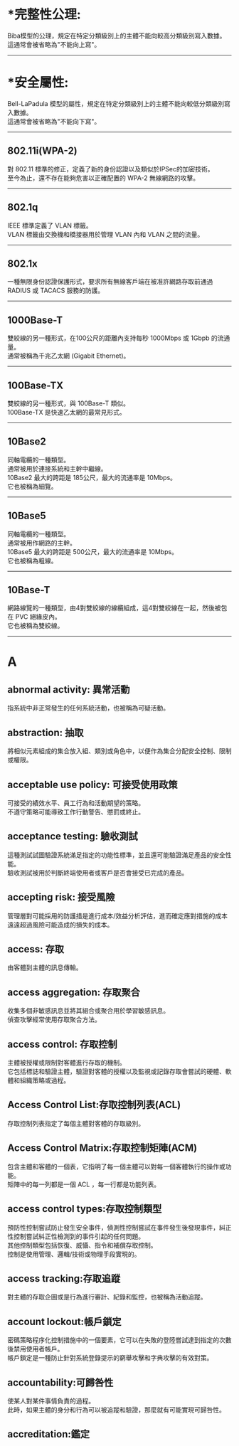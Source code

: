 *完整性公理:
=
Biba模型的公理，規定在特定分類級別上的主體不能向較高分類級別寫入數據。 <br/>
這通常會被省略為"不能向上寫"。
***

*安全屬性:
=
Bell-LaPadula 模型的屬性，規定在特定分類級別上的主體不能向較低分類級別寫入數據。 <br/>
這通常會被省略為"不能向下寫"。
***

802.11i(WPA-2)
-
對 802.11 標準的修正，定義了新的身份認證以及類似於IPSec的加密技術。 <br/>
至今為止，還不存在能夠危害以正確配置的 WPA-2 無線網路的攻擊。
***

802.1q
-
IEEE 標準定義了 VLAN 標籤。 <br/>
VLAN 標籤由交換機和橋接器用於管理 VLAN 內和 VLAN 之間的流量。
***

802.1x
-
一種無限身份認證保護形式，要求所有無線客戶端在被准許網路存取前通過 RADIUS 或 TACACS 服務的防護。
***

1000Base-T
-
雙絞線的另一種形式，在100公尺的距離內支持每秒 1000Mbps 或 1Gbpb 的流通量。 <br/>
通常被稱為千兆乙太網 (Gigabit Ethernet)。
***

100Base-TX
-
雙絞線的另一種形式，與 100Base-T 類似。 <br/>
100Base-TX 是快速乙太網的最常見形式。
***

10Base2
-
同軸電纜的一種類型。 <br/>
通常被用於連接系統和主幹中繼線。 <br/>
10Base2 最大的跨距是 185公尺，最大的流通率是 10Mbps。 <br/>
它也被稱為細覽。
***

10Base5
-
同軸電纜的一種類型。 <br/>
通常被用作網路的主幹。 <br/>
10Base5 最大的跨距是 500公尺，最大的流通率是 10Mbps。 <br/>
它也被稱為粗線。
***

10Base-T
-
網路線覽的一種類型，由4對雙絞線的線纜組成，這4對雙絞線在一起，然後被包在 PVC 絕緣皮內。 <br/>
它也被稱為雙絞線。
***

A
=

abnormal activity: 異常活動
-
指系統中非正常發生的任何系統活動，也被稱為可疑活動。 <br/>

abstraction: 抽取
-
將相似元素組成的集合放入組、類別或角色中，以便作為集合分配安全控制、限制或權限。 <br/>

acceptable use policy: 可接受使用政策
-
可接受的績效水平、員工行為和活動期望的策略。 <br/>
不遵守策略可能導致工作行動警告、懲罰或終止。 <br/>

acceptance testing: 驗收測試
-
這種測試試圖驗證系統滿足指定的功能性標準，並且還可能驗證滿足產品的安全性能。 <br/>
驗收測試被用於判斷終端使用者或客戶是否會接受已完成的產品。 <br/>

accepting risk: 接受風險
-
管理層對可能採用的防護措是進行成本/效益分析評估，進而確定應對措施的成本遠遠超過風險可能造成的損失的成本。 <br/>

access: 存取
-
由客體到主體的訊息傳輸。 <br/>

access aggregation: 存取聚合
-
收集多個非敏感訊息並將其組合或聚合用於學習敏感訊息。 <br/>
偵查攻擊經常使用存取聚合方法。 <br/>

access control: 存取控制
-
主體被授權或限制對客體進行存取的機制。 <br/>
它包括標誌和驗證主體，驗證對客體的授權以及監視或記錄存取會嘗試的硬體、軟體和組織策略或過程。 <br/>

Access Control List:存取控制列表(ACL)
-
存取控制列表指定了每個主體對客體的存取級別。 <br/>

Access Control Matrix:存取控制矩陣(ACM)
-
包含主體和客體的一個表，它指明了每一個主體可以對每一個客體執行的操作或功能。 <br/>
矩陣中的每一列都是一個 ACL ，每一行都是功能列表。 <br/>

access control types:存取控制類型
-
預防性控制嘗試防止發生安全事件，偵測性控制嘗試在事件發生後發現事件，糾正性控制嘗試糾正性檢測到的事件引起的任何問題。 <br/>
其他控制類型包括恢復、威懾、指令和補償存取控制。 <br/>
控制是使用管理、邏輯/技術或物理手段實現的。 <br/>

access tracking:存取追蹤
-
對主體的存取企圖或是行為進行審計、紀錄和監控，也被稱為活動追蹤。 <br/>

account lockout:帳戶鎖定
-
密碼策略程序化控制措施中的一個要素，它可以在失敗的登陸嘗試達到指定的次數後禁用使用者帳戶。 <br/>
帳戶鎖定是一種防止針對系統登錄提示的窮舉攻擊和字典攻擊的有效對策。 <br/>

accountability:可歸咎性
-
使某人對某件事情負責的過程。 <br/>
此時，如果主體的身分和行為可以被追蹤和驗證，那麼就有可能實現可歸咎性。

accreditation:鑑定
-
